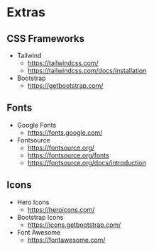 # Extras

## CSS Frameworks

- Tailwind
  - <https://tailwindcss.com/>
  - <https://tailwindcss.com/docs/installation>
- Bootstrap
  - <https://getbootstrap.com/>

## Fonts

- Google Fonts
  - <https://fonts.google.com/>
- Fontsource
  - <https://fontsource.org/>
  - <https://fontsource.org/fonts>
  - <https://fontsource.org/docs/introduction>

## Icons

- Hero Icons
  - <https://heroicons.com/>
- Bootstrap Icons
  - <https://icons.getbootstrap.com/>
- Font Awesome
  - <https://fontawesome.com/>
